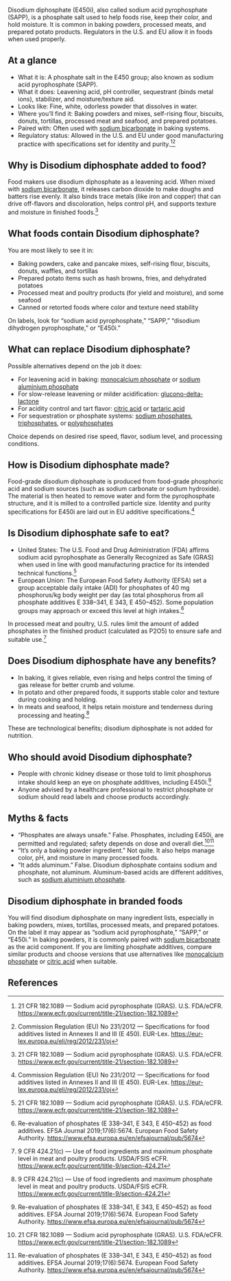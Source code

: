 Disodium diphosphate (E450i), also called sodium acid pyrophosphate (SAPP), is a phosphate salt used to help foods rise, keep their color, and hold moisture. It is common in baking powders, processed meats, and prepared potato products. Regulators in the U.S. and EU allow it in foods when used properly.

<!--more-->

## At a glance
- What it is: A phosphate salt in the E450 group; also known as sodium acid pyrophosphate (SAPP).
- What it does: Leavening acid, pH controller, sequestrant (binds metal ions), stabilizer, and moisture/texture aid.
- Looks like: Fine, white, odorless powder that dissolves in water.
- Where you’ll find it: Baking powders and mixes, self-rising flour, biscuits, donuts, tortillas, processed meat and seafood, and prepared potatoes.
- Paired with: Often used with [sodium bicarbonate](/e500ii-sodium-bicarbonate) in baking systems.
- Regulatory status: Allowed in the U.S. and EU under good manufacturing practice with specifications set for identity and purity.[^1][^2]

## Why is Disodium diphosphate added to food?
Food makers use disodium diphosphate as a leavening acid. When mixed with [sodium bicarbonate](/e500ii-sodium-bicarbonate), it releases carbon dioxide to make doughs and batters rise evenly. It also binds trace metals (like iron and copper) that can drive off-flavors and discoloration, helps control pH, and supports texture and moisture in finished foods.[^1]

## What foods contain Disodium diphosphate?
You are most likely to see it in:
- Baking powders, cake and pancake mixes, self-rising flour, biscuits, donuts, waffles, and tortillas
- Prepared potato items such as hash browns, fries, and dehydrated potatoes
- Processed meat and poultry products (for yield and moisture), and some seafood
- Canned or retorted foods where color and texture need stability

On labels, look for “sodium acid pyrophosphate,” “SAPP,” “disodium dihydrogen pyrophosphate,” or “E450i.”

## What can replace Disodium diphosphate?
Possible alternatives depend on the job it does:
- For leavening acid in baking: [monocalcium phosphate](/e341i-monocalcium-phosphate) or [sodium aluminium phosphate](/e541-sodium-aluminium-phosphate)
- For slow-release leavening or milder acidification: [glucono-delta-lactone](/e575-glucono-delta-lactone)
- For acidity control and tart flavor: [citric acid](/e330-citric-acid) or [tartaric acid](/e334-l-tartaric-acid)
- For sequestration or phosphate systems: [sodium phosphates](/e339-sodium-phosphates), [triphosphates](/e451-triphosphates), or [polyphosphates](/e452-polyphosphates)

Choice depends on desired rise speed, flavor, sodium level, and processing conditions.

## How is Disodium diphosphate made?
Food-grade disodium diphosphate is produced from food-grade phosphoric acid and sodium sources (such as sodium carbonate or sodium hydroxide). The material is then heated to remove water and form the pyrophosphate structure, and it is milled to a controlled particle size. Identity and purity specifications for E450i are laid out in EU additive specifications.[^2]

## Is Disodium diphosphate safe to eat?
- United States: The U.S. Food and Drug Administration (FDA) affirms sodium acid pyrophosphate as Generally Recognized as Safe (GRAS) when used in line with good manufacturing practice for its intended technical functions.[^1]
- European Union: The European Food Safety Authority (EFSA) set a group acceptable daily intake (ADI) for phosphates of 40 mg phosphorus/kg body weight per day (as total phosphorus from all phosphate additives E 338–341, E 343, E 450–452). Some population groups may approach or exceed this level at high intakes.[^3]

In processed meat and poultry, U.S. rules limit the amount of added phosphates in the finished product (calculated as P2O5) to ensure safe and suitable use.[^4]

## Does Disodium diphosphate have any benefits?
- In baking, it gives reliable, even rising and helps control the timing of gas release for better crumb and volume.
- In potato and other prepared foods, it supports stable color and texture during cooking and holding.
- In meats and seafood, it helps retain moisture and tenderness during processing and heating.[^4]

These are technological benefits; disodium diphosphate is not added for nutrition.

## Who should avoid Disodium diphosphate?
- People with chronic kidney disease or those told to limit phosphorus intake should keep an eye on phosphate additives, including E450i.[^3]
- Anyone advised by a healthcare professional to restrict phosphate or sodium should read labels and choose products accordingly.

## Myths & facts
- “Phosphates are always unsafe.” False. Phosphates, including E450i, are permitted and regulated; safety depends on dose and overall diet.[^1][^3]
- “It’s only a baking powder ingredient.” Not quite. It also helps manage color, pH, and moisture in many processed foods.
- “It adds aluminum.” False. Disodium diphosphate contains sodium and phosphate, not aluminum. Aluminum-based acids are different additives, such as [sodium aluminium phosphate](/e541-sodium-aluminium-phosphate).

## Disodium diphosphate in branded foods
You will find disodium diphosphate on many ingredient lists, especially in baking powders, mixes, tortillas, processed meats, and prepared potatoes. On the label it may appear as “sodium acid pyrophosphate,” “SAPP,” or “E450i.” In baking powders, it is commonly paired with [sodium bicarbonate](/e500ii-sodium-bicarbonate) as the acid component. If you are limiting phosphate additives, compare similar products and choose versions that use alternatives like [monocalcium phosphate](/e341i-monocalcium-phosphate) or [citric acid](/e330-citric-acid) when suitable.

## References
[^1]: 21 CFR 182.1089 — Sodium acid pyrophosphate (GRAS). U.S. FDA/eCFR. https://www.ecfr.gov/current/title-21/section-182.1089
[^2]: Commission Regulation (EU) No 231/2012 — Specifications for food additives listed in Annexes II and III (E 450). EUR-Lex. https://eur-lex.europa.eu/eli/reg/2012/231/oj
[^3]: Re-evaluation of phosphates (E 338–341, E 343, E 450–452) as food additives. EFSA Journal 2019;17(6):5674. European Food Safety Authority. https://www.efsa.europa.eu/en/efsajournal/pub/5674
[^4]: 9 CFR 424.21(c) — Use of food ingredients and maximum phosphate level in meat and poultry products. USDA/FSIS eCFR. https://www.ecfr.gov/current/title-9/section-424.21
